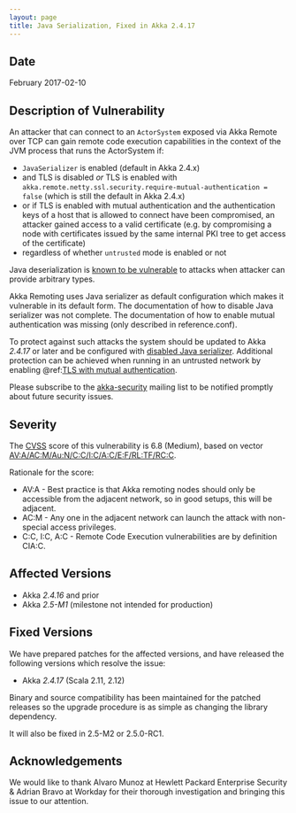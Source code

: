 ```yaml
---
layout: page
title: Java Serialization, Fixed in Akka 2.4.17 
---
```


## Date

February 2017-02-10

## Description of Vulnerability

An attacker that can connect to an `ActorSystem` exposed via Akka Remote over TCP can gain remote code execution
capabilities in the context of the JVM process that runs the ActorSystem if:

* `JavaSerializer` is enabled (default in Akka 2.4.x)
* and TLS is disabled *or* TLS is enabled with `akka.remote.netty.ssl.security.require-mutual-authentication = false`
  (which is still the default in Akka 2.4.x)
* or if TLS is enabled with mutual authentication and the authentication keys of a host that is allowed to connect have been compromised, an attacker gained access to a valid certificate (e.g. by compromising a node with certificates issued by the same internal PKI tree to get access of the certificate)
* regardless of whether `untrusted` mode is enabled or not

Java deserialization is [known to be vulnerable](https://community.microfocus.com/cyberres/fortify/f/fortify-discussions/317555/the-perils-of-java-deserialization) to attacks when attacker can provide arbitrary types.

Akka Remoting uses Java serializer as default configuration which makes it vulnerable in its default form. The documentation of how to disable Java serializer was not complete. The documentation of how to enable mutual authentication was missing (only described in reference.conf).

To protect against such attacks the system should be updated to Akka *2.4.17* or later and be configured with
[disabled Java serializer](https://doc.akka.io/docs/akka/2.5/remoting.html#disable-java-serializer). Additional protection can be achieved when running in an
untrusted network by enabling @ref:[TLS with mutual authentication](../remoting-artery.md#remote-tls).

Please subscribe to the [akka-security](https://groups.google.com/forum/#!forum/akka-security) mailing list to be notified promptly about future security issues.

## Severity

The [CVSS](https://en.wikipedia.org/wiki/CVSS) score of this vulnerability is 6.8 (Medium), based on vector [AV:A/AC:M/Au:N/C:C/I:C/A:C/E:F/RL:TF/RC:C](https://nvd.nist.gov/vuln-metrics/cvss/v2-calculator?calculator&amp;version=2&amp;vector=%5C(AV:A/AC:M/Au:N/C:C/I:C/A:C/E:F/RL:TF/RC:C%5C)).

Rationale for the score:

* AV:A - Best practice is that Akka remoting nodes should only be accessible from the adjacent network, so in good setups, this will be adjacent.
* AC:M - Any one in the adjacent network can launch the attack with non-special access privileges.
* C:C, I:C, A:C - Remote Code Execution vulnerabilities are by definition CIA:C.

## Affected Versions

* Akka *2.4.16* and prior
* Akka *2.5-M1* (milestone not intended for production)

## Fixed Versions

We have prepared patches for the affected versions, and have released the following versions which resolve the issue:

* Akka *2.4.17* (Scala 2.11, 2.12)

Binary and source compatibility has been maintained for the patched releases so the upgrade procedure is as simple as changing the library dependency.

It will also be fixed in 2.5-M2 or 2.5.0-RC1.

## Acknowledgements

We would like to thank Alvaro Munoz at Hewlett Packard Enterprise Security & Adrian Bravo at Workday for their thorough investigation and bringing this issue to our attention.
